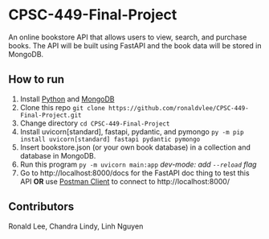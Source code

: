 # CPSC-449-Final-Project
An online bookstore API that allows users to view, search, and purchase books. The API will be built using FastAPI and the book data will be stored in MongoDB.

## How to run
1. Install [Python](https://www.python.org/) and [MongoDB](https://www.mongodb.com/)
2. Clone this repo `git clone https://github.com/ronaldvlee/CPSC-449-Final-Project.git`
3. Change directory `cd CPSC-449-Final-Project`
4. Install uvicorn\[standard\], fastapi, pydantic, and pymongo `py -m pip install uvicorn[standard] fastapi pydantic pymongo`
5. Insert bookstore.json (or your own book database) in a collection and database in MongoDB.
6. Run this program `py -m uvicorn main:app` *dev-mode: add `--reload` flag*
7. Go to http://localhost:8000/docs for the FastAPI doc thing to test this API **OR** use [Postman Client](https://www.postman.com/downloads/) to connect to http://localhost:8000/

## Contributors
Ronald Lee, Chandra Lindy, Linh Nguyen